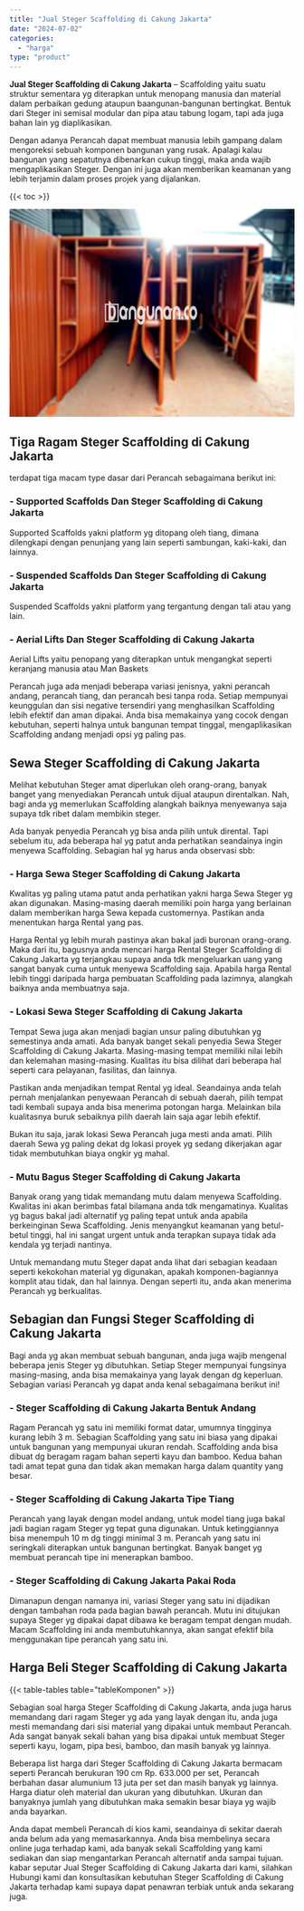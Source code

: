 ```yaml
---
title: "Jual Steger Scaffolding di Cakung Jakarta"
date: "2024-07-02"
categories: 
  - "harga"
type: "product"
---
```


**Jual Steger Scaffolding di Cakung Jakarta** – Scaffolding yaitu suatu struktur sementara yg diterapkan untuk menopang manusia dan material dalam perbaikan gedung ataupun baangunan-bangunan bertingkat. Bentuk dari Steger ini semisal modular dan pipa atau tabung logam, tapi ada juga bahan lain yg diaplikasikan.

Dengan adanya Perancah dapat membuat manusia lebih gampang dalam mengoreksi sebuah komponen bangunan yang rusak. Apalagi kalau bangunan yang sepatutnya dibenarkan cukup tinggi, maka anda wajib mengaplikasikan Steger. Dengan ini juga akan memberikan keamanan yang lebih terjamin dalam proses projek yang dijalankan.

{{< toc >}}

![Jual Steger Scaffolding di Cakung Jakarta](/images/sewa-scaffolding-steger-25.png)

## Tiga Ragam Steger Scaffolding di Cakung Jakarta

terdapat tiga macam type dasar dari Perancah sebagaimana berikut ini:

### \- Supported Scaffolds Dan Steger Scaffolding di Cakung Jakarta

Supported Scaffolds yakni platform yg ditopang oleh tiang, dimana dilengkapi dengan penunjang yang lain seperti sambungan, kaki-kaki, dan lainnya.

### \- Suspended Scaffolds Dan Steger Scaffolding di Cakung Jakarta

Suspended Scaffolds yakni platform yang tergantung dengan tali atau yang lain.

### \- Aerial Lifts Dan Steger Scaffolding di Cakung Jakarta

Aerial Lifts yaitu penopang yang diterapkan untuk mengangkat seperti keranjang manusia atau Man Baskets

Perancah juga ada menjadi beberapa variasi jenisnya, yakni perancah andang, perancah tiang, dan perancah besi tanpa roda. Setiap mempunyai keunggulan dan sisi negative tersendiri yang menghasilkan Scaffolding lebih efektif dan aman dipakai. Anda bisa memakainya yang cocok dengan kebutuhan, seperti halnya untuk bangunan tempat tinggal, mengaplikasikan Scaffolding andang menjadi opsi yg paling pas.

## Sewa Steger Scaffolding di Cakung Jakarta

Melihat kebutuhan Steger amat diperlukan oleh orang-orang, banyak banget yang menyediakan Perancah untuk dijual ataupun direntalkan. Nah, bagi anda yg memerlukan Scaffolding alangkah baiknya menyewanya saja supaya tdk ribet dalam membikin steger.

Ada banyak penyedia Perancah yg bisa anda pilih untuk dirental. Tapi sebelum itu, ada beberapa hal yg patut anda perhatikan seandainya ingin menyewa Scaffolding. Sebagian hal yg harus anda observasi sbb:

### \- Harga Sewa Steger Scaffolding di Cakung Jakarta

Kwalitas yg paling utama patut anda perhatikan yakni harga Sewa Steger yg akan digunakan. Masing-masing daerah memiliki poin harga yang berlainan dalam memberikan harga Sewa kepada customernya. Pastikan anda menentukan harga Rental yang pas.

Harga Rental yg lebih murah pastinya akan bakal jadi buronan orang-orang. Maka dari itu, bagusnya anda mencari harga Rental Steger Scaffolding di Cakung Jakarta yg terjangkau supaya anda tdk mengeluarkan uang yang sangat banyak cuma untuk menyewa Scaffolding saja. Apabila harga Rental lebih tinggi daripada harga pembuatan Scaffolding pada lazimnya, alangkah baiknya anda membuatnya saja.

### \- Lokasi Sewa Steger Scaffolding di Cakung Jakarta

Tempat Sewa juga akan menjadi bagian unsur paling dibutuhkan yg semestinya anda amati. Ada banyak banget sekali penyedia Sewa Steger Scaffolding di Cakung Jakarta. Masing-masing tempat memiliki nilai lebih dan kelemahan masing-masing. Kualitas itu bisa dilihat dari beberapa hal seperti cara pelayanan, fasilitas, dan lainnya.

Pastikan anda menjadikan tempat Rental yg ideal. Seandainya anda telah pernah menjalankan penyewaan Perancah di sebuah daerah, pilih tempat tadi kembali supaya anda bisa menerima potongan harga. Melainkan bila kualitasnya buruk sebaiknya pilih daerah lain saja agar lebih efektif.

Bukan itu saja, jarak lokasi Sewa Perancah juga mesti anda amati. Pilih daerah Sewa yg paling dekat dg lokasi proyek yg sedang dikerjakan agar tidak membutuhkan biaya ongkir yg mahal.

### \- Mutu Bagus Steger Scaffolding di Cakung Jakarta

Banyak orang yang tidak memandang mutu dalam menyewa Scaffolding. Kwalitas ini akan berimbas fatal bilamana anda tdk mengamatinya. Kualitas yg bagus bakal jadi alternatif yg paling tepat untuk anda apabila berkeinginan Sewa Scaffolding. Jenis menyangkut keamanan yang betul-betul tinggi, hal ini sangat urgent untuk anda terapkan supaya tidak ada kendala yg terjadi nantinya.

Untuk memandang mutu Steger dapat anda lihat dari sebagian keadaan seperti kekokohan material yg digunakan, apakah komponen-bagiannya komplit atau tidak, dan hal lainnya. Dengan seperti itu, anda akan menerima Perancah yg berkualitas.

## Sebagian dan Fungsi Steger Scaffolding di Cakung Jakarta

Bagi anda yg akan membuat sebuah bangunan, anda juga wajib mengenal beberapa jenis Steger yg dibutuhkan. Setiap Steger mempunyai fungsinya masing-masing, anda bisa memakainya yang layak dengan dg keperluan. Sebagian variasi Perancah yg dapat anda kenal sebagaimana berikut ini!

### \- Steger Scaffolding di Cakung Jakarta Bentuk Andang

Ragam Perancah yg satu ini memiliki format datar, umumnya tingginya kurang lebih 3 m. Sebagian Scaffolding yang satu ini biasa yang dipakai untuk bangunan yang mempunyai ukuran rendah. Scaffolding anda bisa dibuat dg beragam ragam bahan seperti kayu dan bamboo. Kedua bahan tadi amat tepat guna dan tidak akan memakan harga dalam quantity yang besar.

### \- Steger Scaffolding di Cakung Jakarta Tipe Tiang

Perancah yang layak dengan model andang, untuk model tiang juga bakal jadi bagian ragam Steger yg tepat guna digunakan. Untuk ketinggiannya bisa menempuh 10 m dg tinggi minimal 3 m. Perancah yang satu ini seringkali diterapkan untuk bangunan bertingkat. Banyak banget yg membuat perancah tipe ini menerapkan bamboo.

### \- Steger Scaffolding di Cakung Jakarta Pakai Roda

Dimanapun dengan namanya ini, variasi Steger yang satu ini dijadikan dengan tambahan roda pada bagian bawah perancah. Mutu ini ditujukan supaya Steger yg dipakai dapat dibawa ke beragam tempat dengan mudah. Macam Scaffolding ini anda membutuhkannya, akan sangat efektif bila menggunakan tipe perancah yang satu ini.

## Harga Beli Steger Scaffolding di Cakung Jakarta

{{< table-tables table="tableKomponen" >}}

Sebagian soal harga Steger Scaffolding di Cakung Jakarta, anda juga harus memandang dari ragam Steger yg ada yang layak dengan itu, anda juga mesti memandang dari sisi material yang dipakai untuk membaut Perancah. Ada sangat banyak sekali bahan yang bisa dipakai untuk membuat Steger seperti kayu, logam, pipa besi, bamboo, dan masih banyak yg lainnya.

Beberapa list harga dari Steger Scaffolding di Cakung Jakarta bermacam seperti Perancah berukuran 190 cm Rp. 633.000 per set, Perancah berbahan dasar alumunium 13 juta per set dan masih banyak yg lainnya. Harga diatur oleh material dan ukuran yang dibutuhkan. Ukuran dan banyaknya jumlah yang dibutuhkan maka semakin besar biaya yg wajib anda bayarkan.

Anda dapat membeli Perancah di kios kami, seandainya di sekitar daerah anda belum ada yang memasarkannya. Anda bisa membelinya secara online juga terhadap kami, ada banyak sekali Scaffolding yang kami sediakan dan siap mengantarkan Perancah alternatif anda sampai tujuan. kabar seputar Jual Steger Scaffolding di Cakung Jakarta dari kami, silahkan Hubungi kami dan konsultasikan kebutuhan Steger Scaffolding di Cakung Jakarta terhadap kami supaya dapat penawran terbiak untuk anda sekarang juga.
